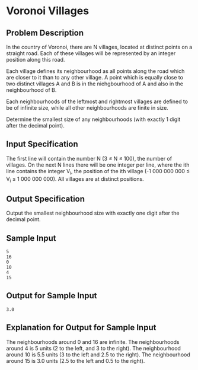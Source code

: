 # Voronoi Villages

## Problem Description
In the country of Voronoi, there are N villages, located at distinct points on a straight road. Each of
these villages will be represented by an integer position along this road.

Each village defines its neighbourhood as all points along the road which are closer to it than to any other
village. A point which is equally close to two distinct villages A and B is in the niehgbourhood of A and also
in the neighbourhood of B.

Each neighbourhoods of the leftmost and rightmost villages are defined to be of infinite size, while all other neighbourhoods are finite in size.

Determine the smallest size of any neighbourhoods (with exactly 1 digit after the decimal point).

## Input Specification
The first line will contain the number N (3 ≤ N ≤ 100), the number of villages. On the next N lines there will be one integer per line, where the ith line contains the integer V<sub>i</sub>, the position of the ith village
(-1 000 000 000 ≤ V<sub>i</sub> ≤ 1 000 000 000). All villages are at distinct positions.

## Output Specification
Output the smallest neighbourhood size with exactly one digit after the decimal point.

## Sample Input
```
5
16
0
10
4
15
```

## Output for Sample Input
```
3.0
```

## Explanation for Output for Sample Input
The neighbourhoods around 0 and 16 are infinite. The neighbourhoods around 4 is 5 units (2 to the left, and 3 to the right). The neighbourhood around 10 is 5.5 units (3 to the left and 2.5 to the right). The neighbourhood around 15 is 3.0 units (2.5 to the left and 0.5 to the right).